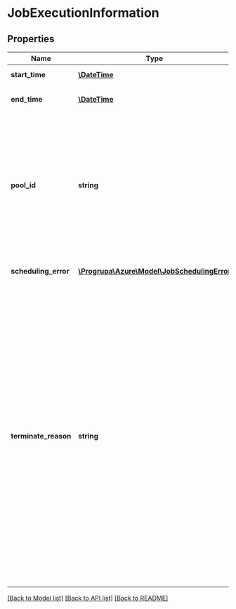 # JobExecutionInformation

## Properties
Name | Type | Description | Notes
------------ | ------------- | ------------- | -------------
**start_time** | [**\DateTime**](\DateTime.md) | This is the time at which the job was created. | 
**end_time** | [**\DateTime**](\DateTime.md) | This property is set only if the job is in the completed state. | [optional] 
**pool_id** | **string** | This element contains the actual pool where the job is assigned. When you get job details from the service, they also contain a poolInfo element, which contains the pool configuration data from when the job was added or updated. That poolInfo element may also contain a poolId element. If it does, the two IDs are the same. If it does not, it means the job ran on an auto pool, and this property contains the id of that auto pool. | [optional] 
**scheduling_error** | [**\Progrupa\Azure\Model\JobSchedulingError**](JobSchedulingError.md) | This property is not set if there was no error starting the job. | [optional] 
**terminate_reason** | **string** | This property is set only if the job is in the completed state. If the Batch service terminates the job, it sets the reason as follows: JMComplete – the Job Manager task completed, and killJobOnCompletion was set to true. MaxWallClockTimeExpiry – the job reached its maxWallClockTime constraint. TerminateJobSchedule – the job ran as part of a schedule, and the schedule terminated. AllTasksComplete – the job&#39;s onAllTasksComplete attribute is set to terminatejob, and all tasks in the job are complete. TaskFailed – the job&#39;s onTaskFailure attribute is set to performexitoptionsjobaction, and a task in the job failed with an exit condition that specified a jobAction of terminatejob. Any other string is a user-defined reason specified in a call to the &#39;Terminate a job&#39; operation. | [optional] 

[[Back to Model list]](../README.md#documentation-for-models) [[Back to API list]](../README.md#documentation-for-api-endpoints) [[Back to README]](../README.md)



